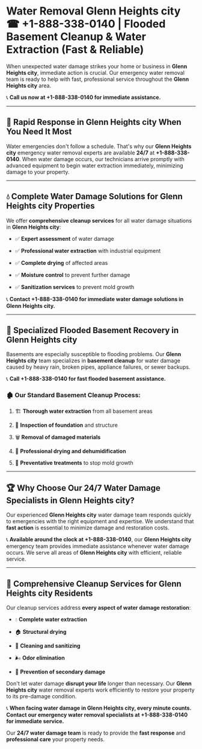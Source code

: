 # Water Removal Glenn Heights city ☎ +1-888-338-0140 | Flooded Basement Cleanup & Water Extraction (Fast & Reliable)

When unexpected water damage strikes your home or business in **Glenn Heights city**, immediate action is crucial. Our emergency water removal team is ready to help with fast, professional service throughout the **Glenn Heights city** area. 

📞 **Call us now at +1-888-338-0140 for immediate assistance.**
---
## 🚀 Rapid Response in Glenn Heights city When You Need It Most
Water emergencies don't follow a schedule. That's why our **Glenn Heights city** emergency water removal experts are available **24/7** at **+1-888-338-0140**. When water damage occurs, our technicians arrive promptly with advanced equipment to begin water extraction immediately, minimizing damage to your property.
---
## 💧 Complete Water Damage Solutions for Glenn Heights city Properties
We offer **comprehensive cleanup services** for all water damage situations in **Glenn Heights city**:
- ✅ **Expert assessment** of water damage  
- ✅ **Professional water extraction** with industrial equipment  
- ✅ **Complete drying** of affected areas  
- ✅ **Moisture control** to prevent further damage  
- ✅ **Sanitization services** to prevent mold growth  
📞 **Contact +1-888-338-0140 for immediate water damage solutions in Glenn Heights city.**
---
## 🌊 Specialized Flooded Basement Recovery in Glenn Heights city
Basements are especially susceptible to flooding problems. Our **Glenn Heights city** team specializes in **basement cleanup** for water damage caused by heavy rain, broken pipes, appliance failures, or sewer backups. 
📞 **Call +1-888-338-0140 for fast flooded basement assistance.**
### 🏚️ Our Standard Basement Cleanup Process:
1. 🏗️ **Thorough water extraction** from all basement areas  
2. 🔎 **Inspection of foundation** and structure  
3. 🗑️ **Removal of damaged materials**  
4. 💨 **Professional drying and dehumidification**  
5. 🚫 **Preventative treatments** to stop mold growth  
---
## 🏆 Why Choose Our 24/7 Water Damage Specialists in Glenn Heights city?
Our experienced **Glenn Heights city** water damage team responds quickly to emergencies with the right equipment and expertise. We understand that **fast action** is essential to minimize damage and restoration costs.
📞 **Available around the clock at +1-888-338-0140**, our **Glenn Heights city** emergency team provides immediate assistance whenever water damage occurs. We serve all areas of **Glenn Heights city** with efficient, reliable service.
---
## 🧹 Comprehensive Cleanup Services for Glenn Heights city Residents
Our cleanup services address **every aspect of water damage restoration**:
- 💧 **Complete water extraction**  
- 🏠 **Structural drying**  
- 🧼 **Cleaning and sanitizing**  
- 🌬️ **Odor elimination**  
- 🚫 **Prevention of secondary damage**  
Don't let water damage **disrupt your life** longer than necessary. Our **Glenn Heights city** water removal experts work efficiently to restore your property to its pre-damage condition.
📞 **When facing water damage in Glenn Heights city, every minute counts. Contact our emergency water removal specialists at +1-888-338-0140 for immediate service.**
Our **24/7 water damage team** is ready to provide the **fast response** and **professional care** your property needs.
